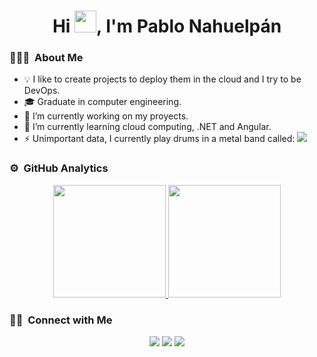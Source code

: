 <h1 align="center">Hi <img src="https://media.giphy.com/media/hvRJCLFzcasrR4ia7z/giphy.gif" width="35">, I'm Pablo Nahuelpán</h1>

### 👨🏻‍💻 &nbsp;About Me

- 💡 I like to create projects to deploy them in the cloud and I try to be DevOps.
- 🎓 Graduate in computer engineering.
- 🔭 I’m currently working on my proyects.
- 🌱 I’m currently learning cloud computing, .NET and Angular.
- ⚡ Unimportant data, I currently play drums in a metal band called:  <a href="https://www.instagram.com/nostrodamus_band/"> <img src="https://img.shields.io/badge/NostroDamus-E4405F?style=for-the-badge&logo=instagram&logoColor=white"/></a>

### ⚙️ &nbsp;GitHub Analytics

<p align="center">
<a href="https://github.com/pabloins">
  <img height="180em" src="https://github-readme-stats-eight-theta.vercel.app/api?username=pabloins&show_icons=true&theme=algolia&include_all_commits=true&count_private=true"/>
  <img height="180em" src="https://github-readme-stats-eight-theta.vercel.app/api/top-langs/?username=pabloins&layout=compact&langs_count=8&theme=algolia"/>
</a>
</p>

### 🤝🏻 &nbsp;Connect with Me

<p align="center">
<a href="https://www.linkedin.com/in/pablo-nahuelp%C3%A1n-sierra-348429108/"><img src="https://img.shields.io/badge/LinkedIn-0077B5?style=for-the-badge&logo=linkedin&logoColor=white"/></a>
<a href="mailto:pablonahuelpan4@gmail.com"><img src="https://img.shields.io/badge/Gmail-D14836?style=for-the-badge&logo=gmail&logoColor=white"/></a>
<a href="https://www.instagram.com/pabloins_/"><img src="https://img.shields.io/badge/Instagram-E4405F?style=for-the-badge&logo=instagram&logoColor=white"/></a>
